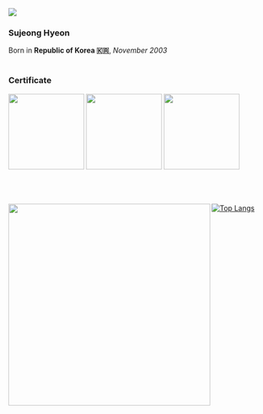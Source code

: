 <p align="left"><a href="https://hits.seeyoufarm.com"><img src="https://hits.seeyoufarm.com/api/count/incr/badge.svg?url=https%3A%2F%2Fgithub.com%2Ficebear2n2&count_bg=%230E2C8E&title_bg=%232D2D2D&icon=&icon_color=%23E7E7E7&title=hits&edge_flat=false"/></a></p>

### Sujeong Hyeon
  
Born in **Republic of Korea 🇰🇷**,  _November 2003_ 
<br/>
<br/>

### Certificate

<img src="https://github.com/icebear2n2/icebear2n2/assets/87232411/55c556f3-a918-4609-b66a-fd9a94e7d6b4" width=150>
<img src="https://github.com/icebear2n2/icebear2n2/assets/87232411/e5795a25-814c-42f8-9a0f-e3e5697ef7fe" width=150>
<img src="https://github.com/icebear2n2/icebear2n2/assets/87232411/577028c6-8cc3-4db0-baf4-8e21be187816" width=150>

<br/>
<br/>
<br/>
<br/>

<img src="https://github-readme-stats.vercel.app/api?username=icebear2n2&theme=chartreuse-dark&show_icons=true" width=400 align="left">[![Top Langs](https://github-readme-stats.vercel.app/api/top-langs/?username=icebear2n2&exclude_repo=icebear2n2.github.io,AFOS,icebear2n2&theme=chartreuse-dark&layout=compact)](https://github.com/anuraghazra/github-readme-stats)

